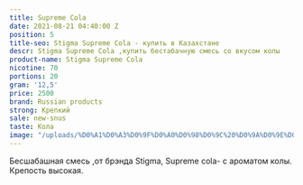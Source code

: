 ```yaml
---
title: Supreme Cola
date: 2021-08-21 04:40:00 Z
position: 5
title-seo: Stigma Supreme Cola - купить в Казахстане
descr: Stigma Supreme Cola ,купить бестабачную смесь со вкусом колы
product-name: Stigma Supreme Cola
nicotine: 70
portions: 20
gram: '12,5'
price: 2500
brand: Russian products
strong: Крепкий
sale: new-snus
taste: Кола
image: "/uploads/%D0%A1%D0%A3%D0%9F%D0%A0%D0%98%D0%9C%20%D0%9A%D0%9E%D0%9B%D0%90-2-3.png"
---
```


Бесшабашная смесь ,от брэнда Stigma, Supreme cola- с ароматом колы.
Крепость высокая.